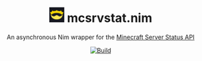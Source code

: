 <div align="center">

# <img src="https://raw.githubusercontent.com/github/explore/80688e429a7d4ef2fca1e82350fe8e3517d3494d/topics/nim/nim.png" height="35px"/> mcsrvstat.nim

An asynchronous Nim wrapper for the [Minecraft Server Status API](https://mcsrvstat.us/)

[![Build](https://github.com/hitblast/mcsrvstat.nim/actions/workflows/build.yml/badge.svg)](https://github.com/hitblast/mcsrvstat.nim/actions/workflows/build.yml)

</div>
